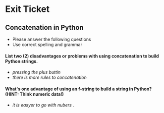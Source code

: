 
# Exit Ticket
## Concatenation in Python

- Please answer the following questions 
- Use correct spelling and grammar

#### List two (2) disadvantages or problems with using concatenation to build Python strings.
- *pressing the plus buttin*
- *there is more rules to concatenation*


#### What's one advantage of using an f-string to build a string in Python?  (HINT: Think numeric data!)
- *it is easyer to go with nubers .*





